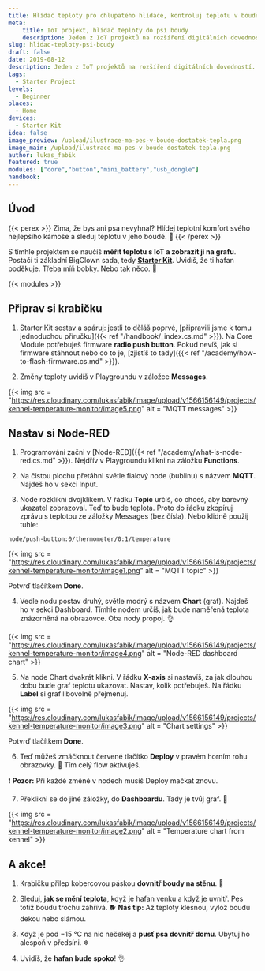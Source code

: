 ```yaml
---
title: Hlídač teploty pro chlupatého hlídače, kontroluj teplotu v boudě svého psa
meta:
    title: IoT projekt, hlídač teploty do psí boudy
    description: Jeden z IoT projektů na rozšíření digitálních dovedností. Sestav se Starter Kitem od BigClownu zařízení, se kterým uvidíš, jakou má tvůj pes v boudě teplotu.
slug: hlidac-teploty-psi-boudy
draft: false
date: 2019-08-12
description: Jeden z IoT projektů na rozšíření digitálních dovedností. Sestav se Starter Kitem od BigClownu zařízení, se kterým uvidíš, jakou má tvůj pes v boudě teplotu.
tags:
  - Starter Project
levels:
  - Beginner
places:
  - Home
devices:
  - Starter Kit
idea: false
image_preview: /upload/ilustrace-ma-pes-v-boude-dostatek-tepla.png
image_main: /upload/ilustrace-ma-pes-v-boude-dostatek-tepla.png
author: lukas_fabik
featured: true
modules: ["core","button","mini_battery","usb_dongle"]
handbook:
---
```


## Úvod

{{< perex >}}
Zima, že bys ani psa nevyhnal? Hlídej teplotní komfort svého nejlepšího kámoše a sleduj teplotu v jeho boudě. 🐶
{{< /perex >}}

S tímhle projektem se naučíš **měřit teplotu s IoT a zobrazit ji na grafu**. Postačí ti základní BigClown sada, tedy [**Starter Kit**](https://shop.bigclown.com/starter-kit/). Uvidíš, že ti hafan poděkuje. Třeba míň bobky. Nebo tak něco. 🐩

{{< modules >}}

## Připrav si krabičku

1. Starter Kit sestav a spáruj: jestli to děláš poprvé, [připravili jsme k tomu jednoduchou příručku]({{< ref "/handbook/_index.cs.md" >}}). Na Core Module potřebuješ firmware **radio push button**. Pokud nevíš, jak si firmware stáhnout nebo co to je, [zjistíš to tady]({{< ref "/academy/how-to-flash-firmware.cs.md" >}}).

2. Změny teploty uvidíš v Playgroundu v záložce **Messages**.

{{< img src = "https://res.cloudinary.com/lukasfabik/image/upload/v1566156149/projects/kennel-temperature-monitor/image5.png" alt = "MQTT messages" >}}

## Nastav si Node-RED

1. Programování začni v [Node-RED]({{< ref "/academy/what-is-node-red.cs.md" >}}). Nejdřív v Playgroundu klikni na záložku **Functions**.

2. Na čistou plochu přetáhni světle fialový node (bublinu) s názvem **MQTT**. Najdeš ho v sekci Input.

3. Node rozklikni dvojklikem. V řádku **Topic** určíš, co chceš, aby barevný ukazatel zobrazoval. Teď to bude teplota. Proto do řádku zkopíruj zprávu s teplotou ze záložky Messages (bez čísla). Nebo klidně použij tuhle:

```
node/push-button:0/thermometer/0:1/temperature
```

{{< img src = "https://res.cloudinary.com/lukasfabik/image/upload/v1566156149/projects/kennel-temperature-monitor/image1.png" alt = "MQTT topic" >}}

Potvrď tlačítkem **Done**.

4. Vedle nodu postav druhý, světle modrý s názvem **Chart** (graf). Najdeš ho v sekci Dashboard. Tímhle nodem určíš, jak bude naměřená teplota znázorněná na obrazovce. Oba nody propoj. 👌

{{< img src = "https://res.cloudinary.com/lukasfabik/image/upload/v1566156149/projects/kennel-temperature-monitor/image4.png" alt = "Node-RED dashboard chart" >}}

5. Na node Chart dvakrát klikni. V řádku **X-axis** si nastavíš, za jak dlouhou dobu bude graf teplotu ukazovat. Nastav, kolik potřebuješ.
Na řádku **Label** si graf libovolně přejmenuj.

{{< img src = "https://res.cloudinary.com/lukasfabik/image/upload/v1566156149/projects/kennel-temperature-monitor/image3.png" alt = "Chart settings" >}}

Potvrď tlačítkem **Done**.


6. Teď můžeš zmáčknout červené tlačítko **Deploy** v pravém horním rohu obrazovky. 🚨 Tím celý flow aktivuješ.

❗ **Pozor:** Při každé změně v nodech musíš Deploy mačkat znovu.

7. Překlikni se do jiné záložky, do **Dashboardu**. Tady je tvůj graf. 👏

{{< img src = "https://res.cloudinary.com/lukasfabik/image/upload/v1566156149/projects/kennel-temperature-monitor/image2.png" alt = "Temperature chart from kennel" >}}

## A akce!

1. Krabičku přilep kobercovou páskou **dovnitř boudy na stěnu**. 🏡

2. Sleduj, **jak se mění teplota**, když je hafan venku a když je uvnitř. Pes totiž boudu trochu zahřívá. 🐕
**Náš tip:** Až teploty klesnou, vylož boudu dekou nebo slámou.

3. Když je pod −15 °C na nic nečekej a **pusť psa dovnitř domu**. Ubytuj ho alespoň v předsíni. ❄

4. Uvidíš, že **hafan bude spoko**! 👌

